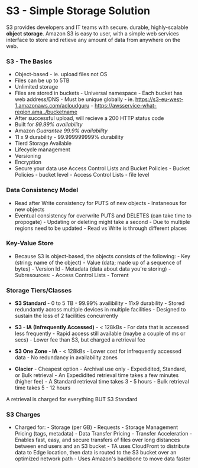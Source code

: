 # S3 - Simple Storage Solution

S3 provides developers and IT teams with secure. durable, highly-scalable **object storage**. Amazon S3 is easy to user, with a simple web services interface to store and retieve any amount of data from anywhere on the web.

### S3 - The Basics

- Object-based - ie. upload files not OS
- Files can be up to 5TB
- Unlimited storage
- Files are stored in buckets - Universal namespace - Each bucket has web address/DNS - Must be unique globally - ie. https://s3-eu-west-1.amazonaws.com/acloudguru - https://awsservice-what-region.ama../bucketname
- After successful upload, will recieve a 200 HTTP status code
- Built for _99.99% availability_
- Amazon _Guarantee 99.9% availability_
- 11 x 9 durability - 99.999999999% durability
- Tierd Storage Available
- Lifecycle management
- Versioning
- Encryption
- Secure your data use Access Control Lists and Bucket Policies - Bucket Policies - bucket level - Access Control Lists - file level

### Data Consistency Model

- Read after Write consistency for PUTS of new objects - Instaneous for new objects
- Eventual consistency for overwrite PUTS and DELETES (can take time to propogate) - Updating or deleting might take a second - Due to multiple regions need to be updated - Read vs Write is through different places

### Key-Value Store

- Because S3 is object-based, the objects consists of the following: - Key (string; name of the object) - Value (data; made up of a sequence of bytes) - Version Id - Metadata (data about data you're storing) - Subresources: - Access Control Lists - Torrent

### Storage Tiers/Classes

- **S3 Standard** - 0 to 5 TB - 99.99% availibility - 11x9 durability - Stored redundantly across multiple devices in multiple facilities - Designed to sustain the loss of 2 facilities concurrently

- **S3 - IA (Infrequently Accessed)** - < 128kBs - For data that is accessed less frequently - Rapid access still available (maybe a couple of ms or secs) - Lower fee than S3, but charged a retrieval fee

- **S3 One Zone - IA** - < 128kBs - Lower cost for infrequently accessed data - No redundancy in availability zones

- **Glacier** - Cheapest option - Archival use only - Expedidited, Standard, or Bulk retrieval - An Expedidited retrieval time takes a few minutes (higher fee) - A Standard retrieval time takes 3 - 5 hours - Bulk retrieval time takes 5 - 12 hours

A retrieval is charged for everything BUT S3 Standard

### S3 Charges

- Charged for: - Storage (per GB) - Requests - Storage Management Pricing (tags, metadata) - Data Transfer Pricing - Transfer Acceleration - Enables fast, easy, and secure transfers of files over long distances between end users and an S3 bucket - TA uses CloudFront to distribute data to Edge location, then data is routed to the S3 bucket over an optimized network path - Uses Amazon's backbone to move data faster
